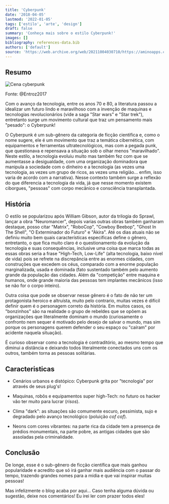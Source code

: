 ```yaml
---
title: 'Cyberpunk'
date: '2018-04-05'
lastmod: '2022-01-05'
tags: ['estilo', 'arte', 'design']
draft: false
summary: 'Conheça mais sobre o estilo Cyberpunk!'
images: []
bibliography: references-data.bib
authors: ['default']
source: 'https://web.archive.org/web/20211004030710/https://aminoapps.com/c/grimoires/page/blog/cyberpunk/n5Ma_aWQULuWWLr0qmj6n8P1ax7YaDqbaoE'
---
```


## Resumo

![Cena cyberpunk](/static/images/cybor_punk_by_entroz.jpg)

Fonte: @Entroz2017

Com o avanço da tecnologia, entre os anos 70 e 80, a literatura passou a idealizar um futuro lindo e maravilhoso com a invenção de maquinas e tecnologias revolucionários (vide a saga "Star wars" e "Star trek"), entretanto surge um movimento cultural que traz um pensamento mais "pesado": o Cyberpunk!

O Cyberpunk é um sub-gênero da categoria de ficção cientifica e, como o nome sugere, ele é um movimento que traz a temática cibernética, com equipamentos e ferramentas ultratecnológicos, mas com a pegada punk, que questionava e repensava a situação sob o olhar menos "maravilhado". Neste estilo, a tecnologia evoluiu muito mas também fez com que se aumentasse a desigualdade, com uma organização dominadora que manipula a sociedade com o dinheiro e a tecnologia (as vezes uma tecnologia, as vezes um grupo de ricos, as vezes uma religião... enfim, isso varia de acordo com a narrativa). Nesse contexto também surge a reflexão do que diferencia a tecnologia da vida, já que nesse momento existem ciborgues, "pessoas" com corpo mecânico e consciência transplantada.

<TOCInline toc={props.toc} exclude='Resumo' toHeading={2} />

## História

O estilo se popularizou após William Gibson, autor da trilogia do Sprawl, lançar a obra "Neuromancer", depois varias outras obras também ganharam destaque, posso citar "Matrix", "RoboCop", "Cowboy Beebop", "Ghost In The Shell", "O Exterminador do Futuro" e "Akira". Até os dias atuais não se definiu muito bem quais características especificas define o gênero, entretanto, o que fica muito claro é o questionamento da evolução da tecnologia e suas consequências, inclusive uma coisa que marca todas as essas obras seria a frase "High-Tech, Low-Life" (alta tecnologia, baixo nível de vida) pois se refrete na discrepância entre as enormes cidades, com construções que excedem os céus, comparado com a enorme população marginalizada, usada e dominada (fato sustentado também pelo aumento grande da população das cidades. Além da "competição" entre maquina e humanos, onde grande maioria das pessoas tem implantes mecânicos (isso se não for o corpo inteiro).

Outra coisa que pode se observar nesse gênero é o fato de não ter um protagonista heroico e altruísta, muito pelo contrario, muitas vezes é difícil definir quem é o personagem correto da história. Em muitos casos, os "bonzinhos" são na realidade o grupo de rebeldes que se opõem as organizações que literalmente dominam o mundo (curiosamente o confronto nem sequer é motivado pelo desejo de salvar o mundo, mas sim porque os personagens querem defender o seu espaço ou "caíram" por acidente naquela situação).

É curioso observar como a tecnologia é contraditório, ao mesmo tempo que diminui a distância e deixando todos literalmente conectados uns com os outros, também torna as pessoas solitárias.

## Caracteristicas

<Youtube id="wRve8Gsby5o" title="The Future is Now - Artbook Volume Two Kickstarter Trailer" />

- Cenários urbanos e distópico: Cyberpunk grita por "tecnologia" por através de seus plug's!

- Maquinas, robôs e equipamentos super high-Tech: no futuro os hacker vão ter muito para lucrar (*risos*).

- Clima "dark": as situações são comumente escuro, pessimista, sujo e degradado pelo avanço tecnológico (poluição *cof cof*).

- Neons com cores vibrantes: na parte rica da cidade tem a presença de prédios monumentais, na parte pobre, as antigas cidades que são assoladas pela criminalidade.

## Conclusão

De longe, esse é o sub-gênero de ficção científica que mais ganhou popularidade e acredito que só irá ganhar mais audiência com o passar do tempo, trazendo grandes nomes para a mídia e que vai inspirar muitas pessoas!

Mas infelizmente o blog acaba por aqui... Caso tenha alguma dúvida ou sugestão, deixe nos comentários! Eu irei ler com prazer todos eles!